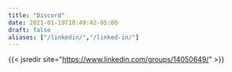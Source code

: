 ```yaml
---
title: "Discord"
date: 2021-01-19T18:49:42-05:00
draft: false
aliases: ["/linkedin/","/linked-in/"]
---
```


{{< jsredir site="https://www.linkedin.com/groups/14050649/" >}}
